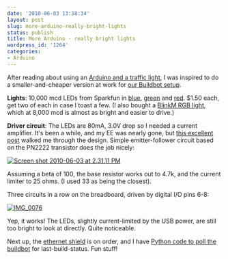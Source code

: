 ```yaml
---
date: '2010-06-03 13:38:34'
layout: post
slug: more-arduino-really-bright-lights
status: publish
title: More Arduino - really bright lights
wordpress_id: '1264'
categories:
- Arduino
---
```


After reading about using an [Arduino and a traffic light](http://www.urbanhonking.com/ideasfordozens/2010/05/the_github_stoplight.html), I was inspired to do a smaller-and-cheaper version at work for [our Buildbot setup](http://ooici.net:8010/).

**Lights**: 10,000 mcd LEDs from Sparkfun in [blue](http://www.sparkfun.com/commerce/product_info.php?products_id=8860), [green](http://www.sparkfun.com/commerce/product_info.php?products_id=8861) and [red](http://www.sparkfun.com/commerce/product_info.php?products_id=8862). $1.50 each, get two of each in case I toast a few. (I also bought a [BlinkM RGB light](http://www.sparkfun.com/commerce/product_info.php?products_id=8579), which at 8,000 mcd is almost as bright and easier to drive.)

**Driver circuit**: The LEDs are 80mA, 3.0V drop so I needed a current amplifier. It's been a while, and my EE was nearly gone, but [this excellent post](http://sqlskills.com/blogs/paulselec/post/Arduino-figuring-out-transistors-and-associated-resistors.aspx) walked me through the design. Simple emitter-follower circuit based on the PN2222 transistor does the job nicely:

[![Screen shot 2010-06-03 at 2.31.11 PM](http://fnord.phfactor.net/wp-content/uploads/2010/06/Screen-shot-2010-06-03-at-2.31.11-PM.png)](http://fnord.phfactor.net/wp-content/uploads/2010/06/Screen-shot-2010-06-03-at-2.31.11-PM.png)

Assuming a beta of 100, the base resistor works out to 4.7k, and the current limiter to 25 ohms. (I used 33 as being the closest).

Three circuits in a row on the breadboard, driven by digital I/O pins 6-8:

[![IMG_0076](http://fnord.phfactor.net/wp-content/uploads/2010/06/IMG_0076-450x600.jpg)](http://fnord.phfactor.net/wp-content/uploads/2010/06/IMG_0076.jpg)

Yep, it works! The LEDs, slightly current-limited by the USB power, are still too bright to look at directly. Quite noticeable.

Next up, the [ethernet shield](http://www.sparkfun.com/commerce/product_info.php?products_id=9026) is on order, and I have [Python code to poll the buildbot](http://pythonwise.blogspot.com/2010/02/publish-buildbot-builds-to-twitter.html) for last-build-status. Fun stuff!
